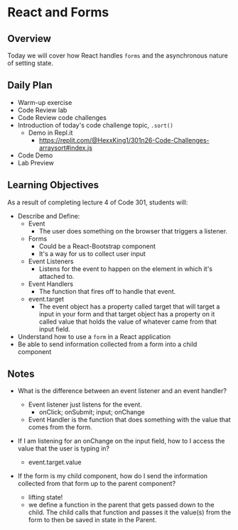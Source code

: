 # React and Forms

## Overview

Today we will cover how React handles `forms` and the asynchronous nature of setting state.

## Daily Plan

- Warm-up exercise
- Code Review lab
- Code Review code challenges
- Introduction of today's code challenge topic, `.sort()`
  - Demo in Repl.it
    - <https://replit.com/@HexxKing1/301n26-Code-Challenges-arraysort#index.js>
- Code Demo
- Lab Preview

## Learning Objectives

As a result of completing lecture 4 of Code 301, students will:

- Describe and Define:
  - Event
    - The user does something on the browser that triggers a listener.
  - Forms
    - Could be a React-Bootstrap component
    - It's a way for us to collect user input
  - Event Listeners
    - Listens for the event to happen on the element in which it's attached to.
  - Event Handlers
    - The function that fires off to handle that event.
  - event.target
    - The event object has a property called target that will target a input in your form and that target object has a property on it called value that holds the value of whatever came from that input field.
- Understand how to use a `form` in a React application
- Be able to send information collected from a form into a child component

## Notes

- What is the difference between an event listener and an event handler?
  - Event listener just listens for the event.
    - onClick; onSubmit; input; onChange
  - Event Handler is the function that does something with the value that comes from the form.

- If I am listening for an onChange on the input field, how to I access the value that the user is typing in?
  - event.target.value

- If the form is my child component, how do I send the information collected from that form up to the parent component?
  - lifting state!
  - we define a function in the parent that gets passed down to the child. The child calls that function and passes it the value(s) from the form to then be saved in state in the Parent.

